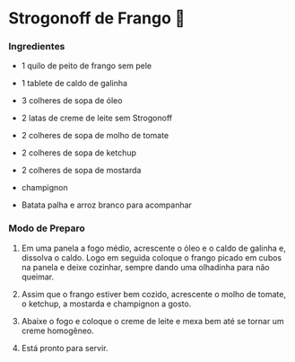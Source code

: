 # Strogonoff de Frango :chicken: #


### Ingredientes ###


 - 1 quilo de peito de frango sem pele

 - 1 tablete de caldo de galinha

 - 3 colheres de sopa de óleo

 - 2 latas de creme de leite sem Strogonoff

 - 2 colheres de sopa de molho de tomate

 - 2 colheres de sopa de ketchup

 - 2 colheres de sopa de mostarda

 - champignon

 - Batata palha e arroz branco para acompanhar


### Modo de Preparo ###


  1. Em uma panela a fogo médio, acrescente o óleo e o caldo de galinha e, dissolva o caldo. Logo em seguida coloque o frango picado em cubos na panela e deixe cozinhar, sempre dando uma olhadinha para não queimar.
  
  2. Assim que o frango estiver bem cozido, acrescente o molho de tomate, o ketchup, a mostarda e champignon a gosto.
  
  3. Abaixe o fogo e coloque o creme de leite e mexa bem até se tornar um creme homogêneo.
  
  4. Está pronto para servir.